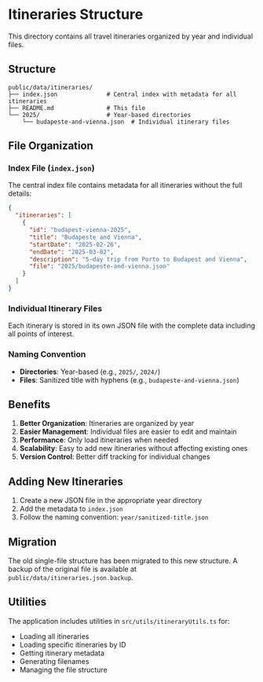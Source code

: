 # Itineraries Structure

This directory contains all travel itineraries organized by year and individual files.

## Structure

```
public/data/itineraries/
├── index.json              # Central index with metadata for all itineraries
├── README.md               # This file
└── 2025/                   # Year-based directories
    └── budapeste-and-vienna.json  # Individual itinerary files
```

## File Organization

### Index File (`index.json`)
The central index file contains metadata for all itineraries without the full details:

```json
{
  "itineraries": [
    {
      "id": "budapest-vienna-2025",
      "title": "Budapeste and Vienna",
      "startDate": "2025-02-26",
      "endDate": "2025-03-02",
      "description": "5-day trip from Porto to Budapest and Vienna",
      "file": "2025/budapeste-and-vienna.json"
    }
  ]
}
```

### Individual Itinerary Files
Each itinerary is stored in its own JSON file with the complete data including all points of interest.

### Naming Convention
- **Directories**: Year-based (e.g., `2025/`, `2024/`)
- **Files**: Sanitized title with hyphens (e.g., `budapeste-and-vienna.json`)

## Benefits

1. **Better Organization**: Itineraries are organized by year
2. **Easier Management**: Individual files are easier to edit and maintain
3. **Performance**: Only load itineraries when needed
4. **Scalability**: Easy to add new itineraries without affecting existing ones
5. **Version Control**: Better diff tracking for individual changes

## Adding New Itineraries

1. Create a new JSON file in the appropriate year directory
2. Add the metadata to `index.json`
3. Follow the naming convention: `year/sanitized-title.json`

## Migration

The old single-file structure has been migrated to this new structure. A backup of the original file is available at `public/data/itineraries.json.backup`.

## Utilities

The application includes utilities in `src/utils/itineraryUtils.ts` for:
- Loading all itineraries
- Loading specific itineraries by ID
- Getting itinerary metadata
- Generating filenames
- Managing the file structure
